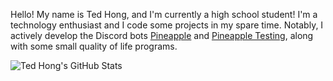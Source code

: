Hello! My name is Ted Hong, and I'm currently a high school student! I'm a technology enthusiast and I code some projects in my spare time. Notably, I actively develop the Discord bots [Pineapple](https://discord.com/api/oauth2/authorize?client_id=921991901798871100&permissions=8&scope=bot%20applications.commands) and [Pineapple Testing](https://discord.com/api/oauth2/authorize?client_id=964240371683053588&permissions=8&scope=bot%20applications.commands), along with some small quality of life programs.

![Ted Hong's GitHub Stats](https://github-readme-stats.vercel.app/api?username=squishycat92&count_private=true&theme=nord&show_icons=true)
